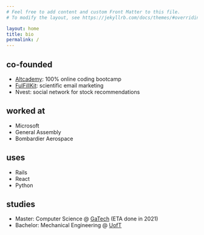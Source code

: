 ```yaml
---
# Feel free to add content and custom Front Matter to this file.
# To modify the layout, see https://jekyllrb.com/docs/themes/#overriding-theme-defaults

layout: home
title: bio
permalink: /
---
```


## co-founded

- [Altcademy](https://www.altcademy.com): 100% online coding bootcamp
- [FulFillKit](https://fulfillKit.com): scientific email marketing
- Nvest: social network for stock recommendations

## worked at

- Microsoft
- General Assembly
- Bombardier Aerospace

## uses

- Rails
- React
- Python

## studies

- Master: Computer Science @ [GaTech](https://www.cc.gatech.edu/future/masters/mscs) (ETA done in 2021)
- Bachelor: Mechanical Engineering @ [UofT](https://www.mie.utoronto.ca/)
